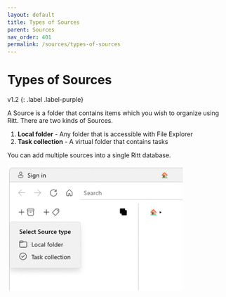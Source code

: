 ```yaml
---
layout: default
title: Types of Sources
parent: Sources
nav_order: 401
permalink: /sources/types-of-sources
---
```


# Types of Sources
v1.2
{: .label .label-purple}

A Source is a folder that contains items which you wish to organize using Ritt. There are two kinds of Sources.

1. **Local folder** - Any folder that is accessible with File Explorer
1. **Task collection** - A virtual folder that contains tasks

You can add multiple sources into a single Ritt database.

<img src="../img/v1.0-PNG-Types-of-Sources.png" alt="Types of Sources" width="400"/>
